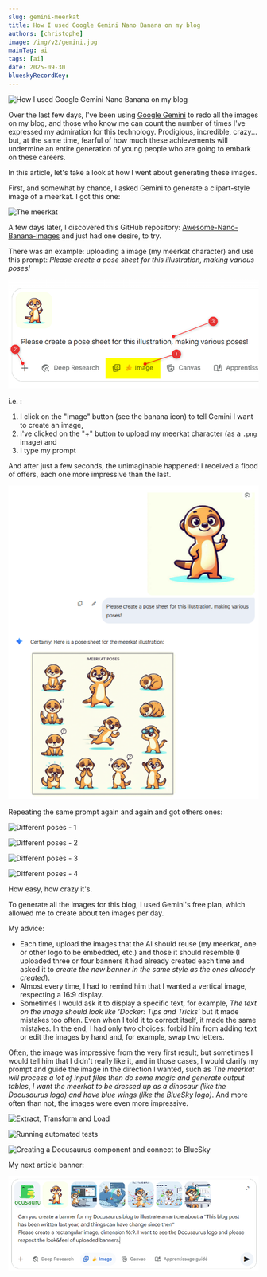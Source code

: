 ```yaml
---
slug: gemini-meerkat
title: How I used Google Gemini Nano Banana on my blog
authors: [christophe]
image: /img/v2/gemini.jpg
mainTag: ai
tags: [ai]
date: 2025-09-30
blueskyRecordKey:
---
```


<!-- markdownlint-disable MD049 -->
<!-- cspell:ignore clipart -->

![How I used Google Gemini Nano Banana on my blog](/img/v2/gemini.jpg)

Over the last few days, I've been using [Google Gemini](https://gemini.google.com/app) to redo all the images on my blog, and those who know me can count the number of times I've expressed my admiration for this technology. Prodigious, incredible, crazy... but, at the same time, fearful of how much these achievements will undermine an entire generation of young people who are going to embark on these careers.

In this article, let's take a look at how I went about generating these images.

<!-- truncate -->

First, and somewhat by chance, I asked Gemini to generate a clipart-style image of a meerkat. I got this one:

![The meerkat](/img/meerkat/surricate.jpg)

A few days later, I discovered this GitHub repository: [Awesome-Nano-Banana-images](https://github.com/PicoTrex/Awesome-Nano-Banana-images/blob/main/README_en.md) and just had one desire, to try.

There was an example: uploading a image (my meerkat character) and use this prompt: _Please create a pose sheet for this illustration, making various poses!_

![Various poses](./images/different_positions.png)

i.e. :

1. I click on the "Image" button (see the banana icon) to tell Gemini I want to create an image,
2. I've clicked on the "+" button to upload my meerkat character (as a `.png` image) and
3. I type my prompt

And after just a few seconds, the unimaginable happened: I received a flood of offers, each one more impressive than the last.

![Various poses - Result](./images/different_positions_result.png)

Repeating the same prompt again and again and got others ones:

![Different poses - 1](/img/meerkat/surricate_positions_1.jpg)

![Different poses - 2](/img/meerkat/surricate_positions_2.jpg)

![Different poses - 3](/img/meerkat/surricate_positions_3.jpg)

![Different poses - 4](/img/meerkat/surricate_positions_4.jpg)

How easy, how crazy it's.

To generate all the images for this blog, I used Gemini's free plan, which allowed me to create about ten images per day.

My advice:

* Each time, upload the images that the AI should reuse (my meerkat, one or other logo to be embedded, etc.) and those it should resemble (I uploaded three or four banners it had already created each time and asked it to *create the new banner in the same style as the ones already created*).
* Almost every time, I had to remind him that I wanted a vertical image, respecting a 16:9 display.
* Sometimes I would ask it to display a specific text, for example, *The text on the image should look like ‘Docker: Tips and Tricks’* but it made mistakes too often. Even when I told it to correct itself, it made the same mistakes.  In the end, I had only two choices: forbid him from adding text or edit the images by hand and, for example, swap two letters.

Often, the image was impressive from the very first result, but sometimes I would tell him that I didn't really like it, and in those cases, I would clarify my prompt and guide the image in the direction I wanted, such as *The meerkat will process a lot of input files then do some magic and generate output tables*, *I want the meerkat to be dressed up as a dinosaur (like the Docusaurus logo) and have blue wings (like the BlueSky logo)*.  And more often than not, the images were even more impressive.

![Extract, Transform and Load](/img/v2/etl.jpg)

![Running automated tests](/img/v2/functional_tests.jpg)

![Creating a Docusaurus component and connect to BlueSky](/img/v2/docusaurus_bluesky.jpg)

My next article banner:

![Old blog post banner](./images/old_blog_post_notice.png)
